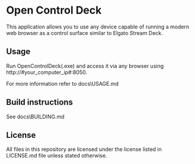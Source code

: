 # Open Control Deck
This application allows you to use any device capable of running a modern web browser as a control surface similar to Elgato Stream Deck. 

## Usage
Run OpenControlDeck(.exe) and access it via any browser using http://#your_computer_ip#:8050.

For more information refer to docs\USAGE.md

## Build instructions
See docs\BUILDING.md

## License
All files in this repository are licensed under the license listed in LICENSE.md file unless stated otherwise.